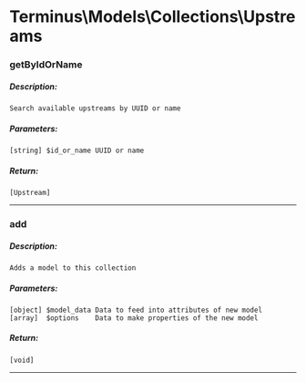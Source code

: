 # Terminus\Models\Collections\Upstreams

### getByIdOrName
##### Description:
    Search available upstreams by UUID or name

##### Parameters:
    [string] $id_or_name UUID or name

##### Return:
    [Upstream]

---

### add
##### Description:
    Adds a model to this collection

##### Parameters:
    [object] $model_data Data to feed into attributes of new model
    [array]  $options    Data to make properties of the new model

##### Return:
    [void]

---

